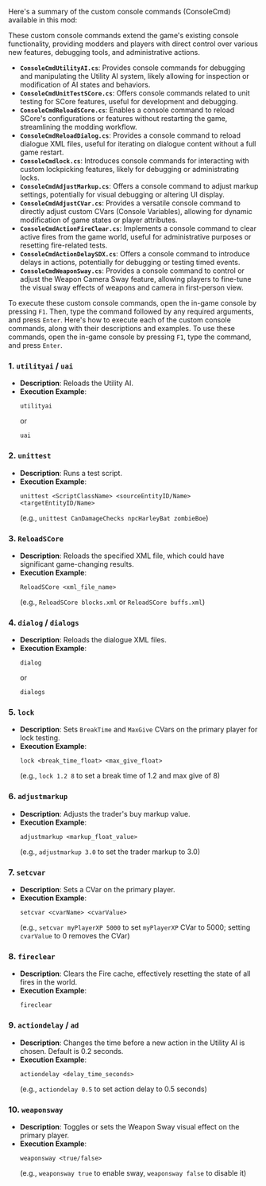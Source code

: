 Here's a summary of the custom console commands (ConsoleCmd) available in this mod:

These custom console commands extend the game's existing console functionality, providing modders and players with
direct control over various new features, debugging tools, and administrative actions.

* **`ConsoleCmdUtilityAI.cs`**: Provides console commands for debugging and manipulating the Utility AI system, likely
  allowing for inspection or modification of AI states and behaviors.
* **`ConsoleCmdUnitTestSCore.cs`**: Offers console commands related to unit testing for SCore features, useful for
  development and debugging.
* **`ConsoleCmdReloadSCore.cs`**: Enables a console command to reload SCore's configurations or features without
  restarting the game, streamlining the modding workflow.
* **`ConsoleCmdReloadDialog.cs`**: Provides a console command to reload dialogue XML files, useful for iterating on
  dialogue content without a full game restart.
* **`ConsoleCmdlock.cs`**: Introduces console commands for interacting with custom lockpicking features, likely for
  debugging or administrating locks.
* **`ConsoleCmdAdjustMarkup.cs`**: Offers a console command to adjust markup settings, potentially for visual debugging
  or altering UI display.
* **`ConsoleCmdAdjustCVar.cs`**: Provides a versatile console command to directly adjust custom CVars (Console
  Variables), allowing for dynamic modification of game states or player attributes.
* **`ConsoleCmdActionFireClear.cs`**: Implements a console command to clear active fires from the game world, useful for
  administrative purposes or resetting fire-related tests.
* **`ConsoleCmdActionDelaySDX.cs`**: Offers a console command to introduce delays in actions, potentially for debugging
  or testing timed events.
* **`ConsoleCmdWeaponSway.cs`**: Provides a console command to control or adjust the Weapon Camera Sway feature,
  allowing players to fine-tune the visual sway effects of weapons and camera in first-person view.

To execute these custom console commands, open the in-game console by pressing `F1`. Then, type the command followed by any required arguments, and press `Enter`.
Here's how to execute each of the custom console commands, along with their descriptions and examples. To use these commands, open the in-game console by pressing `F1`, type the command, and press `Enter`.

### 1\. `utilityai` / `uai`

* **Description**: Reloads the Utility AI.
* **Execution Example**:
  ```
  utilityai
  ```
  or
  ```
  uai
  ```

### 2\. `unittest`

* **Description**: Runs a test script.
* **Execution Example**:
  ```
  unittest <ScriptClassName> <sourceEntityID/Name> <targetEntityID/Name>
  ```
  (e.g., `unittest CanDamageChecks npcHarleyBat zombieBoe`)

### 3\. `ReloadSCore`

* **Description**: Reloads the specified XML file, which could have significant game-changing results.
* **Execution Example**:
  ```
  ReloadSCore <xml_file_name>
  ```
  (e.g., `ReloadSCore blocks.xml` or `ReloadSCore buffs.xml`)

### 4\. `dialog` / `dialogs`

* **Description**: Reloads the dialogue XML files.
* **Execution Example**:
  ```
  dialog
  ```
  or
  ```
  dialogs
  ```

### 5\. `lock`

* **Description**: Sets `BreakTime` and `MaxGive` CVars on the primary player for lock testing.
* **Execution Example**:
  ```
  lock <break_time_float> <max_give_float>
  ```
  (e.g., `lock 1.2 8` to set a break time of 1.2 and max give of 8)

### 6\. `adjustmarkup`

* **Description**: Adjusts the trader's buy markup value.
* **Execution Example**:
  ```
  adjustmarkup <markup_float_value>
  ```
  (e.g., `adjustmarkup 3.0` to set the trader markup to 3.0)

### 7\. `setcvar`

* **Description**: Sets a CVar on the primary player.
* **Execution Example**:
  ```
  setcvar <cvarName> <cvarValue>
  ```
  (e.g., `setcvar myPlayerXP 5000` to set `myPlayerXP` CVar to 5000; setting `cvarValue` to 0 removes the CVar)

### 8\. `fireclear`

* **Description**: Clears the Fire cache, effectively resetting the state of all fires in the world.
* **Execution Example**:
  ```
  fireclear
  ```

### 9\. `actiondelay` / `ad`

* **Description**: Changes the time before a new action in the Utility AI is chosen. Default is 0.2 seconds.
* **Execution Example**:
  ```
  actiondelay <delay_time_seconds>
  ```
  (e.g., `actiondelay 0.5` to set action delay to 0.5 seconds)

### 10\. `weaponsway`

* **Description**: Toggles or sets the Weapon Sway visual effect on the primary player.
* **Execution Example**:
  ```
  weaponsway <true/false>
  ```
  (e.g., `weaponsway true` to enable sway, `weaponsway false` to disable it)
